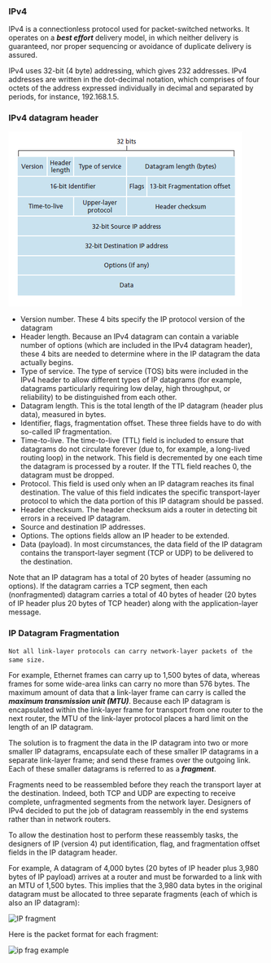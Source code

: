 ### IPv4
IPv4 is a connectionless protocol used for packet-switched networks. It operates on a ***best effort*** delivery model, in which neither delivery is guaranteed, nor proper sequencing or avoidance of duplicate delivery is assured.

IPv4 uses 32-bit (4 byte) addressing, which gives 232 addresses. IPv4 addresses are written in the dot-decimal notation, which comprises of four octets of the address expressed individually in decimal and separated by periods, for instance, 192.168.1.5.

### IPv4 datagram header
![ip packet](images/ip_packet.png)

- Version number. These 4 bits specify the IP protocol version of the datagram
- Header length. Because an IPv4 datagram can contain a variable number of
options (which are included in the IPv4 datagram header), these 4 bits are needed
to determine where in the IP datagram the data actually begins.
- Type of service. The type of service (TOS) bits were included in the IPv4 header
to allow different types of IP datagrams (for example, datagrams particularly
requiring low delay, high throughput, or reliability) to be distinguished from each
other.
- Datagram length. This is the total length of the IP datagram (header plus data),
measured in bytes.
- Identifier, flags, fragmentation offset. These three fields have to do with so-called
IP fragmentation.
- Time-to-live. The time-to-live (TTL) field is included to ensure that datagrams
do not circulate forever (due to, for example, a long-lived routing loop) in the
network. This field is decremented by one each time the datagram is processed
by a router. If the TTL field reaches 0, the datagram must be dropped.
- Protocol. This field is used only when an IP datagram reaches its final destination.
The value of this field indicates the specific transport-layer protocol to
which the data portion of this IP datagram should be passed.
- Header checksum. The header checksum aids a router in detecting bit errors in a
received IP datagram.
- Source and destination IP addresses.
- Options. The options fields allow an IP header to be extended.
- Data (payload). In most circumstances, the data
field of the IP datagram contains the transport-layer segment (TCP or UDP) to
be delivered to the destination.

Note that an IP datagram has a total of 20 bytes of header (assuming no options). If
the datagram carries a TCP segment, then each (nonfragmented) datagram carries a
total of 40 bytes of header (20 bytes of IP header plus 20 bytes of TCP header) along
with the application-layer message.

### IP Datagram Fragmentation
```Not all link-layer protocols can carry network-layer packets of the same size.```

For example, Ethernet frames can carry up to 1,500
bytes of data, whereas frames for some wide-area links can carry no more than 576
bytes. The maximum amount of data that a link-layer frame can carry is called the
***maximum transmission unit (MTU)***. Because each IP datagram is encapsulated
within the link-layer frame for transport from one router to the next router, the MTU
of the link-layer protocol places a hard limit on the length of an IP datagram.

The solution is to fragment the data in the IP datagram into two or more smaller IP
datagrams, encapsulate each of these smaller IP datagrams in a separate link-layer
frame; and send these frames over the outgoing link. Each of these smaller datagrams
is referred to as a ***fragment***.

Fragments need to be reassembled before they reach the transport layer at the destination.
Indeed, both TCP and UDP are expecting to receive complete, unfragmented
segments from the network layer. Designers of IPv4 decided to put the job
of datagram reassembly in the end systems rather than in network routers.

To allow the destination host to
perform these reassembly tasks, the designers of IP (version 4) put identification,
flag, and fragmentation offset fields in the IP datagram header.

For example, A datagram of 4,000 bytes (20 bytes of IP
header plus 3,980 bytes of IP payload) arrives at a router and must be forwarded to
a link with an MTU of 1,500 bytes. This implies that the 3,980 data bytes in the
original datagram must be allocated to three separate fragments (each of which is
also an IP datagram):

![IP fragment](images/ip_fragment.png)

Here is the packet format for each fragment:

![ip frag example](images/ip_frag_example.png)
